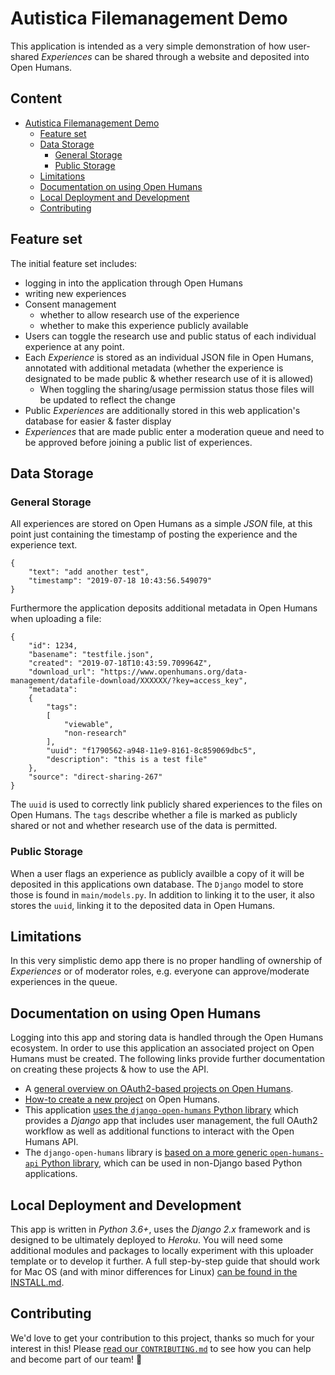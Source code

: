 # Autistica Filemanagement Demo

This application is intended as a very simple demonstration of how user-shared *Experiences* can be shared through a website and deposited into Open Humans.

## Content
- [Autistica Filemanagement Demo](#autistica-filemanagement-demo)
  * [Feature set](#feature-set)
  * [Data Storage](#data-storage)
    + [General Storage](#general-storage)
    + [Public Storage](#public-storage)
  * [Limitations](#limitations)
  * [Documentation on using Open Humans](#documentation-on-using-open-humans)
  * [Local Deployment and Development](#local-deployment-and-development)
  * [Contributing](#contributing)

## Feature set

The initial feature set includes:
- logging in into the application through Open Humans
- writing new experiences
- Consent management
  - whether to allow research use of the experience
  - whether to make this experience publicly available
- Users can toggle the research use and public status of each individual experience at any point.
- Each *Experience* is stored as an individual JSON file in Open Humans, annotated with additional metadata (whether the experience is designated to be made public & whether research use of it is allowed)
  - When toggling the sharing/usage permission status those files will be updated to reflect the change
- Public *Experiences* are additionally stored in this web application's database for easier & faster display
- *Experiences* that are made public enter a moderation queue and need to be approved before joining a public list of experiences.

## Data Storage


### General Storage

All experiences are stored on Open Humans as a simple *JSON* file, at this point just containing the timestamp of posting the experience and the experience text.

```
{
    "text": "add another test",
    "timestamp": "2019-07-18 10:43:56.549079"
}
```

Furthermore the application deposits additional metadata in Open Humans when uploading a file:

```
{
    "id": 1234,
    "basename": "testfile.json",
    "created": "2019-07-18T10:43:59.709964Z",
    "download_url": "https://www.openhumans.org/data-management/datafile-download/XXXXXX/?key=access_key",
    "metadata":
    {
        "tags":
        [
            "viewable",
            "non-research"
        ],
        "uuid": "f1790562-a948-11e9-8161-8c859069dbc5",
        "description": "this is a test file"
    },
    "source": "direct-sharing-267"
}
```

The `uuid` is used to correctly link publicly shared experiences to the files on Open Humans. The `tags` describe whether a file is marked as publicly shared or not and whether research use of the data is permitted.


### Public Storage
When a user flags an experience as publicly availble a copy of it will be deposited in this applications own database. The `Django` model to store those is found in `main/models.py`. In addition to linking it to the user, it also stores the `uuid`, linking it to the deposited data in Open Humans.

## Limitations

In this very simplistic demo app there is no proper handling of ownership of *Experiences* or of moderator roles, e.g. everyone can approve/moderate experiences in the queue.

## Documentation on using Open Humans
Logging into this app and storing data is handled through the Open Humans ecosystem. In order to use this application an associated project on Open Humans must be created. The following links provide further documentation on creating these projects & how to use the API.

- A [general overview on OAuth2-based projects on Open Humans](https://www.openhumans.org/direct-sharing/oauth2-features/).
- [How-to create a new project](https://www.openhumans.org/direct-sharing/oauth2-setup/) on Open Humans.
- This application [uses the `django-open-humans` Python library](https://django-open-humans.readthedocs.io/en/latest/) which provides a *Django* app that includes user management, the full OAuth2 workflow as well as additional functions to interact with the Open Humans API.
- The `django-open-humans` library is [based on a more generic `open-humans-api` Python library](https://open-humans-api.readthedocs.io/en/latest/index.html), which can be used in non-Django based Python applications.

## Local Deployment and Development
This app is written in *Python 3.6+*, uses the *Django 2.x* framework and is designed to be ultimately deployed to *Heroku*. You will need some additional modules and packages to locally experiment with this uploader template or to develop it further. A full step-by-step guide that should work for Mac OS (and with minor differences for Linux) [can be found in the INSTALL.md](https://github.com/gedankenstuecke/autistica-filemanagement-demo/blob/master/INSTALL.md).


## Contributing
We'd love to get your contribution to this project, thanks so much for your interest in this! Please [read our `CONTRIBUTING.md`](https://github.com/gedankenstuecke/autistica-filemanagement-demo/blob/master/CONTRIBUTING.md) to see how you can help and become part of our team! 🎉
